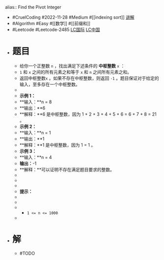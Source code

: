 alias:: Find the Pivot Integer

- #CruelCoding #2022-11-28 #Medium #[[indexing sort]] [讲解](https://youtu.be/lnAQB4__FDg)
- #Algorithm #Easy #[[数学]] #[[前缀和]]
- #Leetcode #Leetcode-2485 [LC国际](https://leetcode.com/problems/find-the-pivot-integer/) [LC中国](https://leetcode.cn/problems/find-the-pivot-integer/)
- # 题目
	- 给你一个正整数 `n` ，找出满足下述条件的 **中枢整数** `x` ：
	- `1` 和 `x` 之间的所有元素之和等于 `x` 和 `n` 之间所有元素之和。
	- 返回中枢整数`x` 。如果不存在中枢整数，则返回 `-1` 。题目保证对于给定的输入，至多存在一个中枢整数。
	-
	- **示例 1：**
	- **输入：**n = 8
	- **输出：**6
	- **解释：**6 是中枢整数，因为 1 + 2 + 3 + 4 + 5 + 6 = 6 + 7 + 8 = 21 。
	- **示例 2：**
	- **输入：**n = 1
	- **输出：**1
	- **解释：**1 是中枢整数，因为 1 = 1 。
	- **示例 3：**
	- **输入：**n = 4
	- **输出：**-1
	- **解释：**可以证明不存在满足题目要求的整数。
	-
	-
	-
	- **提示：**
	-
	-
	- - `1 <= n <= 1000`
	-
- # 解
	- #TODO